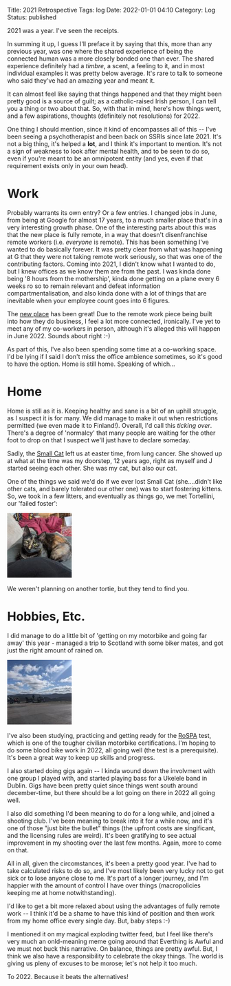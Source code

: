 Title: 2021 Retrospective
Tags: log 
Date: 2022-01-01 04:10 
Category: Log 
Status: published
 
2021 was a year. I've seen the receipts.

In summing it up, I guess I'll preface it by saying that this, more than any previous year, was one where 
the shared experience of being the connected human was a more closely bonded one than ever. The shared
experience definitely had a *timbre*, a scent, a feeling to it, and in most individual examples it was pretty
below average. It's rare to talk to someone who said they've had an amazing year and meant it.

It can almost feel like saying that things happened and that they might been pretty good is a source of guilt; as 
a catholic-raised Irish person, I can tell you a thing or two about that. So, with that in mind, here's how things went,
and a few aspirations, thoughts (definitely not resolutions) for 2022.

One thing I should mention, since it kind of encompasses all of this -- I've been seeing a psychotherapist and been
back on SSRIs since late 2021. It's not a big thing, it's helped a **lot**, and I think it's important to mention. It's not
a sign of weakness to look after mental health, and to be seen to do so, even if you're meant to be an omnipotent entity
(and yes, even if that requirement exists only in your own head).

Work
====

Probably warrants its own entry? Or a few entries. I changed jobs in June, from being at Google for almost 17 years, to a much 
smaller place that's in a very interesting growth phase. One of the interesting parts about this was that the new place is fully remote,
in a way that doesn't disenfranchise remote workers (i.e. *everyone* is remote). This has been something I've wanted to do basically forever.
It was pretty clear from what was happening at G that they were not taking remote work seriously, so that was one of the contributing factors.
Coming into 2021, I didn't know what I wanted to do, but I knew offices as we know them are from the past. I was kinda done being '8 hours from
the mothership', kinda done getting on a plane every 6 weeks ro so to remain relevant and defeat information compartmentalisation, and also kinda
done with a lot of things that are inevitable when your employee count goes into 6 figures.

The [new place](https://www.elastic.co) has been great! Due to the remote work piece being built into how they do business, I feel a lot more
connected, ironically. I've yet to meet any of my co-workers in person, although it's alleged this will happen in June 2022. Sounds about right :-)

As part of this, I've also been spending some time at a co-working space. I'd be lying if I said I don't miss the office ambience sometimes, so
it's good to have the option. Home is still home. Speaking of which...

Home
====

Home is still as it is. Keeping healthy and sane is a bit of an uphill struggle, as I suspect it is for many. We did manage to make it out when restrictions 
permitted (we even made it to Finland!). Overall, I'd call this *ticking over*. There's a degree of 'normalcy' that many people are waiting for the other foot to drop on 
that I suspect we'll just have to declare someday. 

Sadly, the [Small Cat](https://log.andvari.net/images/20140725-ping.jpg) left us at easter time, from lung cancer. She showed up at what at the time was my doorstep,
12 years ago, right as myself and J started seeing each other. She was my cat, but also our cat.

One of the things we said we'd do if we ever lost Small Cat (she....didn't like other cats, and barely tolerated our other one) was to start fostering kittens. So, we took 
in a few litters, and eventually as things go, we met Tortellini, our 'failed foster':

<a href="/images/20220101-tort.jpg">![Image](/images/thumbs/thumbnail_square/20220101-tort.jpg)</a>

We weren't planning on another tortie, but they tend to find you.

Hobbies, Etc.
=============

I did manage to do a little bit of 'getting on my motorbike and going far away' this year - managed a trip to Scotland with some biker mates, and got just the right amount of rained on.

<a href="/images/20220101-boikes.jpg">![Image](/images/thumbs/thumbnail_square/20220101-boikes.jpg)</a>

I've also been studying, practicing and getting ready for the [RoSPA](https://www.rospa.com) test, which is one of the tougher civilian motorbike certifications. I'm hoping to do
some blood bike work in 2022, all going well (the test is a prerequisite). It's been a great way to keep up skills and progress.

I also started doing gigs again -- I kinda wound down the involvment with one group I played with, and started playing bass for a Ukelele band in Dublin. Gigs have been pretty quiet since 
things went south around december-time, but there should be a lot going on there in 2022 all going well.

I also did something I'd been meaning to do for a long while, and joined a shooting club. I've been meaning to break into it for a while now, and it's one of those "just bite the bullet" things
(the upfront costs are singificant, and the licensing rules are weird). It's been gratifying to see actual improvement in my shooting over the last few months. Again, more to come on that.


All in all, given the circomstances, it's been a pretty good year. I've had to take calculated risks to do so, and I've most likely been very lucky not to get sick or to lose anyone close to me. 
It's part of a longer journey, and I'm happier with the amount of control I have over things (macropolicies keeping me at home notwithstanding). 

I'd like to get a bit more relaxed about using the advantages of fully remote work -- I think it'd be a shame to have this kind of position and then work from my home office every single day. But,
baby steps :-)

I mentioned it on my magical exploding twitter feed, but I feel like there's very much an onld-meaning meme going around that Everthing is Awful and we must not buck this narrative. On balance, things
are pretty awful. But, I think we also have a responsibility to celebrate the okay things. The world is giving us pleny of excuses to be morose; let's not help it too much.

To 2022. Because it beats the alternatives!
